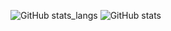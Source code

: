 ![GitHub stats_langs](https://github-readme-stats.vercel.app/api/top-langs/?username=tdworowy&theme=shadow_red&exclude_repo=Data_science_notes&hide=HTML,CSS&langs_count=10)
![GitHub stats](https://github-readme-stats.vercel.app/api?username=tdworowy&show_icons=true&theme=shadow_red)
